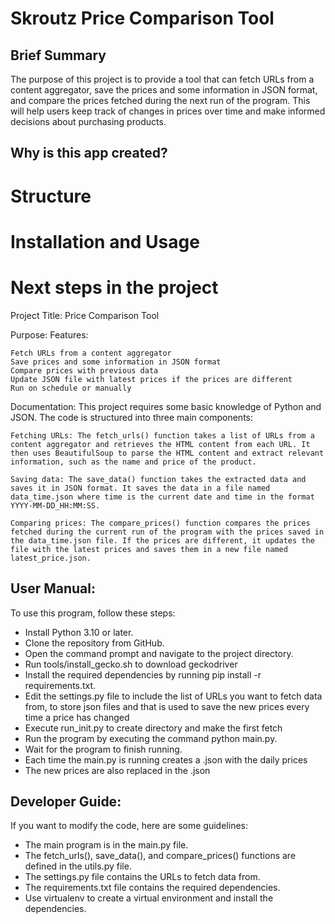 # Skroutz Price Comparison Tool


## Brief Summary
 The purpose of this project is to provide a tool that can fetch URLs from
 a content aggregator, save the prices and some information in JSON format,
 and compare the prices fetched during the next run of the program. 
 This will help users keep track of changes in prices over time and make informed
 decisions about purchasing products.

## Why is this app created?

# Structure


# Installation and Usage



# Next steps in the project
Project Title: Price Comparison Tool

Purpose:
Features:

    Fetch URLs from a content aggregator
    Save prices and some information in JSON format
    Compare prices with previous data
    Update JSON file with latest prices if the prices are different
    Run on schedule or manually

Documentation:
This project requires some basic knowledge of Python and JSON. The code is structured into three main components:

    Fetching URLs: The fetch_urls() function takes a list of URLs from a content aggregator and retrieves the HTML content from each URL. It then uses BeautifulSoup to parse the HTML content and extract relevant information, such as the name and price of the product.

    Saving data: The save_data() function takes the extracted data and saves it in JSON format. It saves the data in a file named data_time.json where time is the current date and time in the format YYYY-MM-DD_HH:MM:SS.

    Comparing prices: The compare_prices() function compares the prices fetched during the current run of the program with the prices saved in the data_time.json file. If the prices are different, it updates the file with the latest prices and saves them in a new file named latest_price.json.

## User Manual:
To use this program, follow these steps:
- Install Python 3.10 or later.
- Clone the repository from GitHub.
- Open the command prompt and navigate to the project directory.
- Run tools/install_gecko.sh to download geckodriver
- Install the required dependencies by running pip install -r requirements.txt.
- Edit the settings.py file to include the list of URLs you want to fetch data from,
<directory name> to store json files and <filename> that is used to save the new prices every
time a price has changed
- Execute run_init.py to create directory and make the first fetch
- Run the program by executing the command python main.py.
- Wait for the program to finish running.
- Each time the main.py is running creates a <datetime>.json with the daily prices
- The new prices are also replaced in the <filename>.json 

## Developer Guide:
If you want to modify the code, here are some guidelines:
- The main program is in the main.py file.
- The fetch_urls(), save_data(), and compare_prices() functions are defined in the utils.py file.
- The settings.py file contains the URLs to fetch data from.
- The requirements.txt file contains the required dependencies.
- Use virtualenv to create a virtual environment and install the dependencies.
